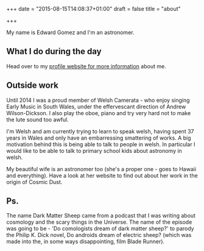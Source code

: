 +++
date = "2015-08-15T14:08:37+01:00"
draft = false
title = "about"

+++

My name is Edward Gomez and I'm an astronomer.

## What I do during the day

Head over to my [profile website for more information](http://edward.gomez.me.uk) about me.

## Outside work

Until 2014 I was a proud member of Welsh Camerata - who enjoy singing Early Music in South Wales, under the effervescant direction of Andrew Wilson-Dickson. I also play the oboe, piano and try very hard not to make the lute sound too awful.

I'm Welsh and am currently trying to learn to speak welsh, having spent 37 years in Wales and only have an embarressing smattering of works. A big motivation behind this is being able to talk to people in welsh. In particular I would like to be able to talk to primary school kids about astronomy in welsh.

My beautiful wife is an astronomer too (she's a proper one - goes to Hawaii and everything). Have a look at her website to find out about her work in the origin of Cosmic Dust.

## Ps.

The name Dark Matter Sheep came from a podcast that I was writing about cosmology and the scary things in the Universe. The name of the episode was going to be - 'Do comologists dream of dark matter sheep?' to parody the Philip K. Dick novel, Do androids dream of electric sheep? (which was made into the, in some ways disappointing, film Blade Runner).